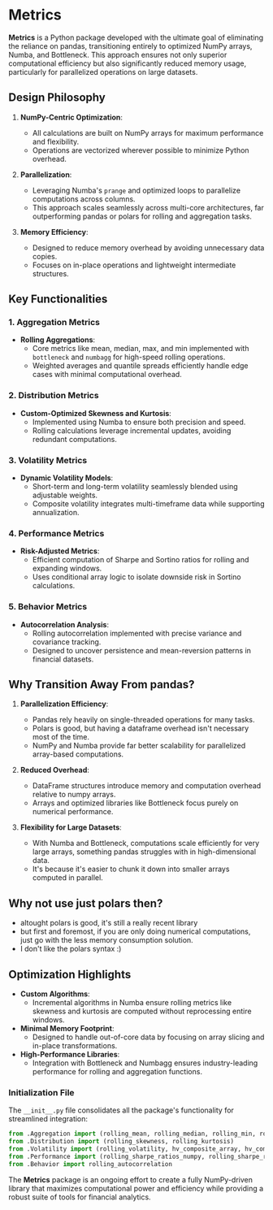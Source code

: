 
# Metrics

**Metrics** is a Python package developed with the ultimate goal of eliminating the reliance on pandas, transitioning entirely to optimized NumPy arrays, Numba, and Bottleneck. This approach ensures not only superior computational efficiency but also significantly reduced memory usage, particularly for parallelized operations on large datasets.

## Design Philosophy

1. **NumPy-Centric Optimization**:
   - All calculations are built on NumPy arrays for maximum performance and flexibility.
   - Operations are vectorized wherever possible to minimize Python overhead.

2. **Parallelization**:
   - Leveraging Numba's `prange` and optimized loops to parallelize computations across columns.
   - This approach scales seamlessly across multi-core architectures, far outperforming pandas or polars for rolling and aggregation tasks.

3. **Memory Efficiency**:
   - Designed to reduce memory overhead by avoiding unnecessary data copies.
   - Focuses on in-place operations and lightweight intermediate structures.

## Key Functionalities

### 1. Aggregation Metrics
- **Rolling Aggregations**:
  - Core metrics like mean, median, max, and min implemented with `bottleneck` and `numbagg` for high-speed rolling operations.
  - Weighted averages and quantile spreads efficiently handle edge cases with minimal computational overhead.

### 2. Distribution Metrics
- **Custom-Optimized Skewness and Kurtosis**:
  - Implemented using Numba to ensure both precision and speed.
  - Rolling calculations leverage incremental updates, avoiding redundant computations.

### 3. Volatility Metrics
- **Dynamic Volatility Models**:
  - Short-term and long-term volatility seamlessly blended using adjustable weights.
  - Composite volatility integrates multi-timeframe data while supporting annualization.

### 4. Performance Metrics
- **Risk-Adjusted Metrics**:
  - Efficient computation of Sharpe and Sortino ratios for rolling and expanding windows.
  - Uses conditional array logic to isolate downside risk in Sortino calculations.

### 5. Behavior Metrics
- **Autocorrelation Analysis**:
  - Rolling autocorrelation implemented with precise variance and covariance tracking.
  - Designed to uncover persistence and mean-reversion patterns in financial datasets.

## Why Transition Away From pandas?

1. **Parallelization Efficiency**:
   - Pandas rely heavily on single-threaded operations for many tasks.
   - Polars is good, but having a dataframe overhead isn't necessary most of the time.
   - NumPy and Numba provide far better scalability for parallelized array-based computations.

2. **Reduced Overhead**:
   - DataFrame structures introduce memory and computation overhead relative to numpy arrays.
   - Arrays and optimized libraries like Bottleneck focus purely on numerical performance.

3. **Flexibility for Large Datasets**:
   - With Numba and Bottleneck, computations scale efficiently for very large arrays, something pandas struggles with in high-dimensional data.
   - It's because it's easier to chunk it down into smaller arrays computed in parallel.
## Why not use just polars then?
   - altought polars is good, it's still a really recent library
   - but first and foremost, if you are only doing numerical computations, just go with the less memory consumption solution.
   - I don't like the polars syntax :)
## Optimization Highlights

- **Custom Algorithms**:
  - Incremental algorithms in Numba ensure rolling metrics like skewness and kurtosis are computed without reprocessing entire windows.
- **Minimal Memory Footprint**:
  - Designed to handle out-of-core data by focusing on array slicing and in-place transformations.
- **High-Performance Libraries**:
  - Integration with Bottleneck and Numbagg ensures industry-leading performance for rolling and aggregation functions.

### Initialization File

The `__init__.py` file consolidates all the package's functionality for streamlined integration:

```python
from .Aggregation import (rolling_mean, rolling_median, rolling_min, rolling_max, rolling_sum, rolling_weighted_mean, rolling_quantile_ratio)
from .Distribution import (rolling_skewness, rolling_kurtosis)
from .Volatility import (rolling_volatility, hv_composite_array, hv_composite_df, separate_volatility)
from .Performance import (rolling_sharpe_ratios_numpy, rolling_sharpe_ratios_df, rolling_sortino_ratios_numpy, expanding_sharpe_ratios_numpy)
from .Behavior import rolling_autocorrelation
```

The **Metrics** package is an ongoing effort to create a fully NumPy-driven library that maximizes computational power and efficiency while providing a robust suite of tools for financial analytics.

